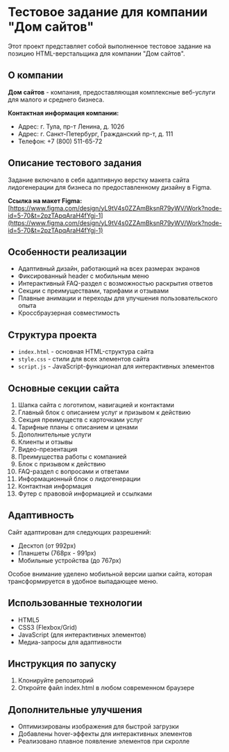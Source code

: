 # Тестовое задание для компании "Дом сайтов"

Этот проект представляет собой выполненное тестовое задание на позицию HTML-верстальщика для компании "Дом сайтов".

## О компании

**Дом сайтов** - компания, предоставляющая комплексные веб-услуги для малого и среднего бизнеса.

**Контактная информация компании:**
- Адрес: г. Тула, пр-т Ленина, д. 102б
- Адрес: г. Санкт-Петербург, Гражданский пр-т, д. 111
- Телефон: +7 (800) 511-65-72

## Описание тестового задания

Задание включало в себя адаптивную верстку макета сайта лидогенерации для бизнеса по предоставленному дизайну в Figma.

**Ссылка на макет Figma:**
[https://www.figma.com/design/yL9tV4s0ZZAmBksnR79yWV/Work?node-id=5-70&t=2pzTApqAraH4fYgj-1](https://www.figma.com/design/yL9tV4s0ZZAmBksnR79yWV/Work?node-id=5-70&t=2pzTApqAraH4fYgj-1)

## Особенности реализации

- Адаптивный дизайн, работающий на всех размерах экранов
- Фиксированный header с мобильным меню
- Интерактивный FAQ-раздел с возможностью раскрытия ответов
- Секции с преимуществами, тарифами и отзывами
- Плавные анимации и переходы для улучшения пользовательского опыта
- Кроссбраузерная совместимость

## Структура проекта

- `index.html` - основная HTML-структура сайта
- `style.css` - стили для всех элементов сайта
- `script.js` - JavaScript-функционал для интерактивных элементов

## Основные секции сайта

1. Шапка сайта с логотипом, навигацией и контактами
2. Главный блок с описанием услуг и призывом к действию
3. Секция преимуществ с карточками услуг
4. Тарифные планы с описанием и ценами
5. Дополнительные услуги
6. Клиенты и отзывы
7. Видео-презентация
8. Преимущества работы с компанией
9. Блок с призывом к действию
10. FAQ-раздел с вопросами и ответами
11. Информационный блок о лидогенерации
12. Контактная информация
13. Футер с правовой информацией и ссылками

## Адаптивность

Сайт адаптирован для следующих разрешений:
- Десктоп (от 992px)
- Планшеты (768px - 991px)
- Мобильные устройства (до 767px)

Особое внимание уделено мобильной версии шапки сайта, которая трансформируется в удобное выпадающее меню.

## Использованные технологии

- HTML5
- CSS3 (Flexbox/Grid)
- JavaScript (для интерактивных элементов)
- Медиа-запросы для адаптивности

## Инструкция по запуску

1. Клонируйте репозиторий
2. Откройте файл index.html в любом современном браузере

## Дополнительные улучшения

- Оптимизированы изображения для быстрой загрузки
- Добавлены hover-эффекты для интерактивных элементов
- Реализовано плавное появление элементов при скролле